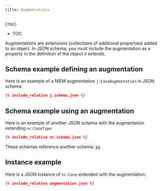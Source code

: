 ```yaml
---
title: Augmentations
---
```


{:toc}
- TOC

Augmentations are extensions (collections of additional properties) added to an object.  In JSON schema, you must
include the augmentation as a property in the definition of the object it extends.

## Schema example defining an augmentation

Here is an example of a NIEM augmentation `j:CaseAugmentation` in JSON schema:

```json
{% include_relative j.schema.json %}
```

## Schema example using an augmentation

Here is an example of another JSON schema with the augmentation extending `nc:CaseType`:

```json
{% include_relative nc.schema.json %}
```

These schemas reference another schema: [xs](xs.schema.json)

## Instance example

Here is a JSON instance of `nc:Case` extended with the augmentation:

```json
{% include_relative augmentation.json %}
```
